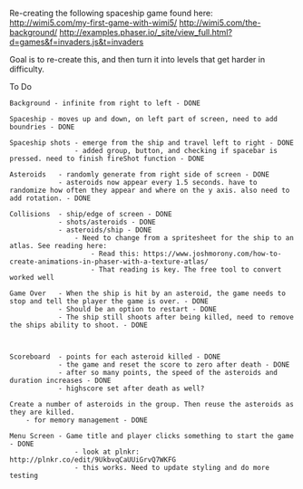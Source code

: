 Re-creating the following spaceship game found here: http://wimi5.com/my-first-game-with-wimi5/    http://wimi5.com/the-background/
http://examples.phaser.io/_site/view_full.html?d=games&f=invaders.js&t=invaders

Goal is to re-create this, and then turn it into levels that get harder in difficulty. 

To Do
    
    Background - infinite from right to left - DONE
    
    Spaceship - moves up and down, on left part of screen, need to add boundries - DONE
    
    Spaceship shots - emerge from the ship and travel left to right - DONE
                    - added group, button, and checking if spacebar is pressed. need to finish fireShot function - DONE
    
    Asteroids   - randomly generate from right side of screen - DONE
                - asteroids now appear every 1.5 seconds. have to randomize how often they appear and where on the y axis. also need to add rotation. - DONE
    
    Collisions  - ship/edge of screen - DONE
                - shots/asteroids - DONE
                - asteroids/ship - DONE
                    - Need to change from a spritesheet for the ship to an atlas. See reading here: 
                        - Read this: https://www.joshmorony.com/how-to-create-animations-in-phaser-with-a-texture-atlas/
                        - That reading is key. The free tool to convert worked well
    
    Game Over   - When the ship is hit by an asteroid, the game needs to stop and tell the player the game is over. - DONE
                - Should be an option to restart - DONE
                - The ship still shoots after being killed, need to remove the ships ability to shoot. - DONE
                
                
    
    Scoreboard  - points for each asteroid killed - DONE
                - the game and reset the score to zero after death - DONE
                - after so many points, the speed of the asteroids and duration increases - DONE
                - highscore set after death as well?
                
    Create a number of asteroids in the group. Then reuse the asteroids as they are killed.
        - for memory management - DONE
    
    Menu Screen - Game title and player clicks something to start the game - DONE
                    - look at plnkr: http://plnkr.co/edit/9UkbvqCaUUiGrvQ7WKFG
                    - this works. Need to update styling and do more testing
    
    